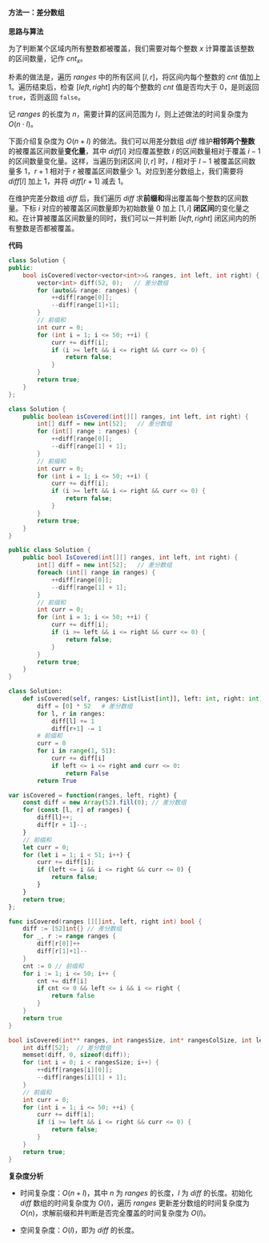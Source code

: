 #### 方法一：差分数组

**思路与算法**

为了判断某个区域内所有整数都被覆盖，我们需要对每个整数 $x$ 计算覆盖该整数的区间数量，记作 $\textit{cnt}_x$。

朴素的做法是，遍历 $\textit{ranges}$ 中的所有区间 $[l, r]$，将区间内每个整数的 $\textit{cnt}$ 值加上 $1$。遍历结束后，检查 $[\textit{left},\textit{right}]$ 内的每个整数的 $\textit{cnt}$ 值是否均大于 $0$，是则返回 $\texttt{true}$，否则返回 $\texttt{false}$。

记 $\textit{ranges}$ 的长度为 $n$，需要计算的区间范围为 $l$，则上述做法的时间复杂度为 $O(n\cdot l)$。

下面介绍复杂度为 $O(n + l)$ 的做法。我们可以用差分数组 $\textit{diff}$ 维护**相邻两个整数**的被覆盖区间数量**变化量**，其中 $\textit{diff}[i]$ 对应覆盖整数 $i$ 的区间数量相对于覆盖 $i - 1$ 的区间数量变化量。这样，当遍历到闭区间 $[l, r]$ 时，$l$ 相对于 $l - 1$ 被覆盖区间数量多 $1$，$r + 1$ 相对于 $r$ 被覆盖区间数量少 $1$。对应到差分数组上，我们需要将 $\textit{diff}[l]$ 加上 $1$，并将 $\textit{diff}[r + 1]$ 减去 $1$。

在维护完差分数组 $\textit{diff}$ 后，我们遍历 $\textit{diff}$ 求**前缀和**得出覆盖每个整数的区间数量。下标 $i$ 对应的被覆盖区间数量即为初始数量 $0$ 加上 $[1, i]$ **闭区间**的变化量之和。在计算被覆盖区间数量的同时，我们可以一并判断 $[\textit{left}, \textit{right}]$ 闭区间内的所有整数是否都被覆盖。

**代码**

```C++ [sol1-C++]
class Solution {
public:
    bool isCovered(vector<vector<int>>& ranges, int left, int right) {
        vector<int> diff(52, 0);   // 差分数组
        for (auto&& range: ranges) {
            ++diff[range[0]];
            --diff[range[1]+1];
        }
        // 前缀和
        int curr = 0;
        for (int i = 1; i <= 50; ++i) {
            curr += diff[i];
            if (i >= left && i <= right && curr <= 0) {
                return false;
            }
        }
        return true;
    }
};
```

```Java [sol1-Java]
class Solution {
    public boolean isCovered(int[][] ranges, int left, int right) {
        int[] diff = new int[52];   // 差分数组
        for (int[] range : ranges) {
            ++diff[range[0]];
            --diff[range[1] + 1];
        }
        // 前缀和
        int curr = 0;
        for (int i = 1; i <= 50; ++i) {
            curr += diff[i];
            if (i >= left && i <= right && curr <= 0) {
                return false;
            }
        }
        return true;
    }
}
```

```C# [sol1-C#]
public class Solution {
    public bool IsCovered(int[][] ranges, int left, int right) {
        int[] diff = new int[52];   // 差分数组
        foreach (int[] range in ranges) {
            ++diff[range[0]];
            --diff[range[1] + 1];
        }
        // 前缀和
        int curr = 0;
        for (int i = 1; i <= 50; ++i) {
            curr += diff[i];
            if (i >= left && i <= right && curr <= 0) {
                return false;
            }
        }
        return true;
    }
}
```

```Python [sol1-Python3]
class Solution:
    def isCovered(self, ranges: List[List[int]], left: int, right: int) -> bool:
        diff = [0] * 52   # 差分数组
        for l, r in ranges:
            diff[l] += 1
            diff[r+1] -= 1
        # 前缀和
        curr = 0
        for i in range(1, 51):
            curr += diff[i]
            if left <= i <= right and curr <= 0:
                return False
        return True
```

```JavaScript [sol1-JavaScript]
var isCovered = function(ranges, left, right) {
    const diff = new Array(52).fill(0); // 差分数组
    for (const [l, r] of ranges) {
        diff[l]++;
        diff[r + 1]--;
    }
    // 前缀和
    let curr = 0;
    for (let i = 1; i < 51; i++) {
        curr += diff[i];
        if (left <= i && i <= right && curr <= 0) {
            return false;
        }
    }
    return true;
};
```

```go [sol1-Golang]
func isCovered(ranges [][]int, left, right int) bool {
    diff := [52]int{} // 差分数组
    for _, r := range ranges {
        diff[r[0]]++
        diff[r[1]+1]--
    }
    cnt := 0 // 前缀和
    for i := 1; i <= 50; i++ {
        cnt += diff[i]
        if cnt <= 0 && left <= i && i <= right {
            return false
        }
    }
    return true
}
```

```C [sol1-C]
bool isCovered(int** ranges, int rangesSize, int* rangesColSize, int left, int right) {
    int diff[52];  // 差分数组
    memset(diff, 0, sizeof(diff));
    for (int i = 0; i < rangesSize; i++) {
        ++diff[ranges[i][0]];
        --diff[ranges[i][1] + 1];
    }
    // 前缀和
    int curr = 0;
    for (int i = 1; i <= 50; ++i) {
        curr += diff[i];
        if (i >= left && i <= right && curr <= 0) {
            return false;
        }
    }
    return true;
}
```

**复杂度分析**

- 时间复杂度：$O(n + l)$，其中 $n$ 为 $\textit{ranges}$ 的长度，$l$ 为 $\textit{diff}$ 的长度。初始化 $\textit{diff}$ 数组的时间复杂度为 $O(l)$，遍历 $\textit{ranges}$ 更新差分数组的时间复杂度为 $O(n)$，求解前缀和并判断是否完全覆盖的时间复杂度为 $O(l)$。

- 空间复杂度：$O(l)$，即为 $\textit{diff}$ 的长度。